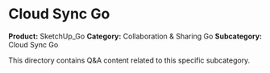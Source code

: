 # Cloud Sync Go

**Product:** SketchUp_Go
**Category:** Collaboration & Sharing Go
**Subcategory:** Cloud Sync Go

This directory contains Q&A content related to this specific subcategory.
